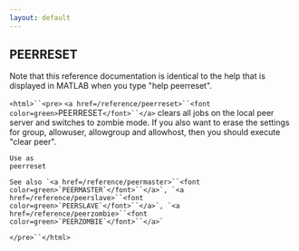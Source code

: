 ```yaml
---
layout: default
---
```


##  PEERRESET

Note that this reference documentation is identical to the help that is displayed in MATLAB when you type "help peerreset".

`<html>``<pre>`
    `<a href=/reference/peerreset>``<font color=green>`PEERRESET`</font>``</a>` clears all jobs on the local peer server and switches to
    zombie mode. If you also want to erase the settings for group, allowuser,
    allowgroup and allowhost, then you should execute "clear peer".
 
    Use as
    peerreset
 
    See also `<a href=/reference/peermaster>``<font color=green>`PEERMASTER`</font>``</a>`, `<a href=/reference/peerslave>``<font color=green>`PEERSLAVE`</font>``</a>`, `<a href=/reference/peerzombie>``<font color=green>`PEERZOMBIE`</font>``</a>`
`</pre>``</html>`

